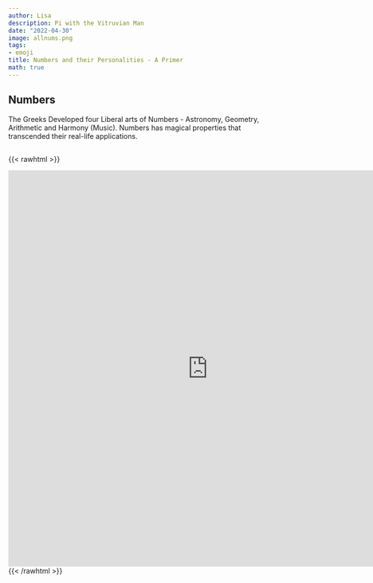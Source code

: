 ```yaml
---
author: Lisa
description: Pi with the Vitruvian Man
date: "2022-04-30"
image: allnums.png 
tags:
- emoji
title: Numbers and their Personalities - A Primer
math: true
---
```


## Numbers

The Greeks Developed four Liberal arts of Numbers - Astronomy, Geometry, Arithmetic and Harmony (Music). Numbers has magical properties that transcended their real-life applications.

## 
{{< rawhtml >}}
<div class="center">
<iframe 
        src="https://editor.p5js.org/lisa-pinto/full/5mNzcssyl"
        style="border-style: none;width: 800px; height: 795px"
        >
</iframe>
</div>
{{< /rawhtml >}}
